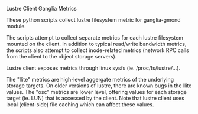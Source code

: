 Lustre Client Ganglia Metrics

These python scripts collect lustre filesystem metric for ganglia-gmond module.

The scripts attempt to collect separate metrics for each lustre
filesystem mounted on the client. In addition to typical read/write bandwidth
metrics, the scripts also attempt to collect inode-related metrics (network RPC calls from the client to the object storage servers).

Lustre client exposes metrics through linux sysfs
(ie. /proc/fs/lustre/...).  

The "llite" metrics are high-level aggergate metrics of the underlying
storage targets. On older versions of lustre, there are known bugs in
the llite values. The "osc" metrics are lower level, offering values
for each storage target (ie. LUN) that is accessed by the client. Note
that lustre client uses local (client-side) file caching which can
affect these values.
